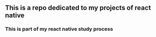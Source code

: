 ## This is a repo dedicated to my projects of react native
### This is part of my react native study process 
